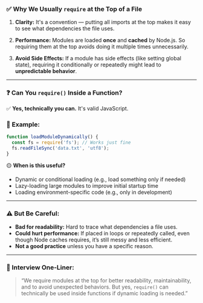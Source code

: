 ### ✅ **Why We Usually `require` at the Top of a File**

1. **Clarity:**
   It's a convention — putting all imports at the top makes it easy to see what dependencies the file uses.

2. **Performance:**
   Modules are loaded **once** and **cached** by Node.js. So requiring them at the top avoids doing it multiple times unnecessarily.

3. **Avoid Side Effects:**
   If a module has side effects (like setting global state), requiring it conditionally or repeatedly might lead to **unpredictable behavior**.

---

### ❓ Can You `require()` Inside a Function?

✅ **Yes, technically you can.** It's valid JavaScript.

### 🔁 Example:

```js
function loadModuleDynamically() {
  const fs = require('fs'); // Works just fine
  fs.readFileSync('data.txt', 'utf8');
}
```

🟡 **When is this useful?**

* Dynamic or conditional loading (e.g., load something only if needed)
* Lazy-loading large modules to improve initial startup time
* Loading environment-specific code (e.g., only in development)

---

### ⚠️ But Be Careful:

* **Bad for readability:** Hard to trace what dependencies a file uses.
* **Could hurt performance:** If placed in loops or repeatedly called, even though Node caches requires, it’s still messy and less efficient.
* **Not a good practice** unless you have a specific reason.

---

### 🧠 Interview One-Liner:

> “We require modules at the top for better readability, maintainability, and to avoid unexpected behaviors. But yes, `require()` can technically be used inside functions if dynamic loading is needed.”